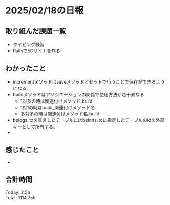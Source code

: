 # 2025/02/18の日報
## 取り組んだ課題一覧
* タイピング練習
*  RailsでECサイトを作る
## わかったこと
* incrementメソッドはsaveメソッドとセットで行うことで保存ができるようになる
* buildメソッドはアソシエーションの関係で使用方法が若干異なる
  *  1対多の時は関連付けメソッド.build
  *  1対1の時はbuild_関連付けメソッド名
  *  多対多の時は関連付けメソッド名.build
*  belogs_toを宣言したテーブルにはbelons_toに指定したテーブルのidを外部キーとして所有する。
*    
## 感じたこと
* 
## 合計時間 
Today: 2.5h<br>
Total: 1114.75h
